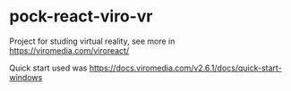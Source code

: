 # pock-react-viro-vr
Project for studing virtual reality, see more in https://viromedia.com/viroreact/

Quick start used was https://docs.viromedia.com/v2.6.1/docs/quick-start-windows

